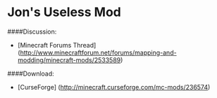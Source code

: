 # Jon's Useless Mod

####Discussion:
* [Minecraft Forums Thread] (http://www.minecraftforum.net/forums/mapping-and-modding/minecraft-mods/2533589)

####Download:
* [CurseForge] (http://minecraft.curseforge.com/mc-mods/236574)
